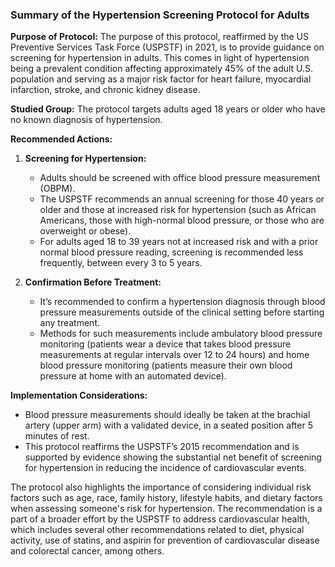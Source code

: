 ### Summary of the Hypertension Screening Protocol for Adults

**Purpose of Protocol:**
The purpose of this protocol, reaffirmed by the US Preventive Services Task Force (USPSTF) in 2021, is to provide guidance on screening for hypertension in adults. This comes in light of hypertension being a prevalent condition affecting approximately 45% of the adult U.S. population and serving as a major risk factor for heart failure, myocardial infarction, stroke, and chronic kidney disease.

**Studied Group:** 
The protocol targets adults aged 18 years or older who have no known diagnosis of hypertension.

**Recommended Actions:**
1. **Screening for Hypertension:** 
   - Adults should be screened with office blood pressure measurement (OBPM).
   - The USPSTF recommends an annual screening for those 40 years or older and those at increased risk for hypertension (such as African Americans, those with high-normal blood pressure, or those who are overweight or obese).
   - For adults aged 18 to 39 years not at increased risk and with a prior normal blood pressure reading, screening is recommended less frequently, between every 3 to 5 years.

2. **Confirmation Before Treatment:**
   - It’s recommended to confirm a hypertension diagnosis through blood pressure measurements outside of the clinical setting before starting any treatment.
   - Methods for such measurements include ambulatory blood pressure monitoring (patients wear a device that takes blood pressure measurements at regular intervals over 12 to 24 hours) and home blood pressure monitoring (patients measure their own blood pressure at home with an automated device).

**Implementation Considerations:**
- Blood pressure measurements should ideally be taken at the brachial artery (upper arm) with a validated device, in a seated position after 5 minutes of rest.
- This protocol reaffirms the USPSTF’s 2015 recommendation and is supported by evidence showing the substantial net benefit of screening for hypertension in reducing the incidence of cardiovascular events.

The protocol also highlights the importance of considering individual risk factors such as age, race, family history, lifestyle habits, and dietary factors when assessing someone's risk for hypertension. The recommendation is a part of a broader effort by the USPSTF to address cardiovascular health, which includes several other recommendations related to diet, physical activity, use of statins, and aspirin for prevention of cardiovascular disease and colorectal cancer, among others.